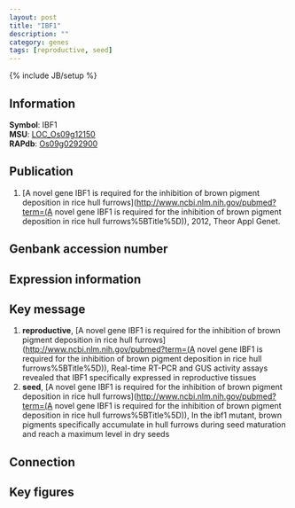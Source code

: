 ```yaml
---
layout: post
title: "IBF1"
description: ""
category: genes
tags: [reproductive, seed]
---
```

{% include JB/setup %}

## Information
__Symbol__: IBF1  
__MSU__: [LOC_Os09g12150](http://rice.plantbiology.msu.edu/cgi-bin/ORF_infopage.cgi?orf=LOC_Os09g12150)  
__RAPdb__: [Os09g0292900](http://rapdb.dna.affrc.go.jp/viewer/gbrowse_details/irgsp1?name=Os09g0292900)  

## Publication
1. [A novel gene IBF1 is required for the inhibition of brown pigment deposition in rice hull furrows](http://www.ncbi.nlm.nih.gov/pubmed?term=(A novel gene IBF1 is required for the inhibition of brown pigment deposition in rice hull furrows%5BTitle%5D)), 2012, Theor Appl Genet.

## Genbank accession number

## Expression information

## Key message
1. __reproductive__, [A novel gene IBF1 is required for the inhibition of brown pigment deposition in rice hull furrows](http://www.ncbi.nlm.nih.gov/pubmed?term=(A novel gene IBF1 is required for the inhibition of brown pigment deposition in rice hull furrows%5BTitle%5D)),  Real-time RT-PCR and GUS activity assays revealed that IBF1 specifically expressed in reproductive tissues
2. __seed__, [A novel gene IBF1 is required for the inhibition of brown pigment deposition in rice hull furrows](http://www.ncbi.nlm.nih.gov/pubmed?term=(A novel gene IBF1 is required for the inhibition of brown pigment deposition in rice hull furrows%5BTitle%5D)),  In the ibf1 mutant, brown pigments specifically accumulate in hull furrows during seed maturation and reach a maximum level in dry seeds

## Connection

## Key figures


